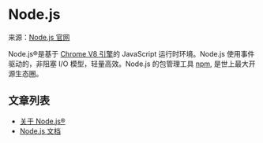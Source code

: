 # Node.js

来源：[Node.js 官网](https://nodejs.org/en/)

Node.js&reg;是基于 [Chrome V8 引擎](https://developers.google.com/v8/)的 JavaScript 运行时环境。Node.js 使用事件驱动的，非阻塞 I/O 模型，轻量高效。Node.js 的包管理工具 [npm](https://www.npmjs.com/), 是世上最大开源生态圈。

## 文章列表

* [关于 Node.js&reg;](./about/README.md)
* [Node.js 文档](./docs/README.md)